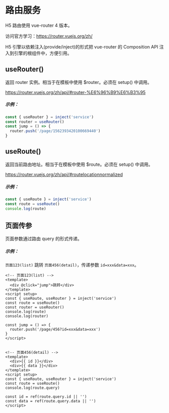 # 路由服务
H5 路由使用 vue-router 4 版本。

访问官方学习：https://router.vuejs.org/zh/

H5 引擎以依赖注入(provide/inject)的形式把 vue-router 的 Composition API 注入到引擎的根组件中，方便引用。


## useRouter()
返回 router 实例。相当于在模板中使用 $router。必须在 setup() 中调用。

https://router.vuejs.org/zh/api/#router-%E6%96%B9%E6%B3%95

##### 示例：
```js
const { useRouter } = inject('service')
const router = useRouter()
const jump = () => {
  router.push('/page/1562393420100669440')
}
```

## useRoute()
返回当前路由地址。相当于在模板中使用 $route。必须在 setup() 中调用。

https://router.vuejs.org/zh/api/#routelocationnormalized

##### 示例：
```js
const { useRoute } = inject('service')
const route = useRoute()
console.log(route)
```

## 页面传参
页面参数通过路由 query 的形式传递。

##### 示例：
`页面123(list)` 跳转 `页面456(detail)`，传递参数 `id=xxx&data=xxx`。
```vue
<!-- 页面123(list) -->
<template>
  <div @click="jump">跳转</div>
</template>
<script setup>
const { useRoute, useRouter } = inject('service')
const route = useRoute()
const router = useRouter()
console.log(route)
console.log(router)

const jump = () => {
  router.push('/page/456?id=xxx&data=xxx')
}
</script>


<!-- 页面456(detail) -->
<template>
  <div>{{ id }}</div>
  <div>{{ data }}</div>
</template>
<script setup>
const { useRoute, useRouter } = inject('service')
const route = useRoute()
console.log(route.query)

const id = ref(route.query.id || '')
const data = ref(route.query.data || '')
</script>
```
